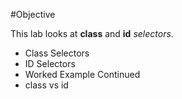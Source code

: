 #Objective

This lab looks at **class** and **id** *selectors*.

- Class Selectors
- ID Selectors
- Worked Example Continued
- class vs id
